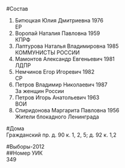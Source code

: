 #Состав  
1. Битюцкая Юлия Дмитриевна 1976  
    ЕР  
2. Воропай Наталия Павловна 1959  
    КПРФ  
3. Лаптурова Наталья Владимировна 1985  
    КОММУНИСТЫ РОССИИ  
4. Мамонтов Александр Евгеньевич 1981  
    ЛДПР  
5. Немчинов Егор Игоревич 1982  
    СР  
6. Петров Владимир Николаевич 1987  
    За женщин России  
7. Петров Игорь Анатольевич 1963  
    ВОИ  
8. Спиридонова Маргарита Павловна 1956  
    Жители блокадного Ленинграда  
  
#Дома  
Гражданский пр. д. 90 к. 1, 2, 5; д. 92 к. 1,2  
  
#Выборы-2012  
##Номер УИК  
349  
